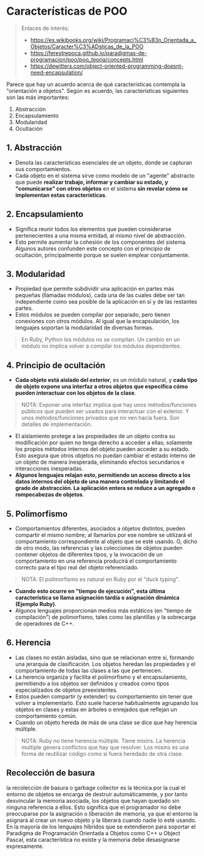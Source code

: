 
# Características de POO

> Enlaces de interés:
> * https://es.wikibooks.org/wiki/Programaci%C3%B3n_Orientada_a_Objetos/Caracter%C3%ADsticas_de_la_POO
> * https://ferestrepoca.github.io/paradigmas-de-programacion/poo/poo_teoria/concepts.html
> * https://dewitters.com/object-oriented-programming-doesnt-need-encapsulation/

Parece que hay un acuerdo acerca de qué características contempla la "orientación a objetos". Según es acuerdo, las características siguientes son las más importantes:
1. Abstracción
2. Encapsulamiento
3. Modularidad
4. Ocultación

## 1. Abstracción

* Denota las características esenciales de un objeto, donde se capturan sus comportamientos.
* Cada objeto en el sistema sirve como modelo de un "agente" abstracto que puede **realizar trabajo, informar y cambiar su estado, y "comunicarse" con otros objetos** en el sistema **sin revelar cómo se implementan estas características**.

## 2. Encapsulamiento

* Significa reunir todos los elementos que pueden considerarse pertenecientes a una misma entidad, al mismo nivel de abstracción.
* Esto permite aumentar la cohesión de los componentes del sistema. Algunos autores confunden este concepto con el principio de ocultación, principalmente porque se suelen emplear conjuntamente.

## 3. Modularidad

* Propiedad que permite subdividir una aplicación en partes más pequeñas (llamadas módulos), cada una de las cuales debe ser tan independiente como sea posible de la aplicación en sí y de las restantes partes.
* Estos módulos se pueden compilar por separado, pero tienen conexiones con otros módulos. Al igual que la encapsulación, los lenguajes soportan la modularidad de diversas formas.

> En Ruby, Python los módulos no se compilan. Un cambio en un módulo no implica volver a compilar los módulos dependientes.

## 4. Principio de ocultación

* **Cada objeto está aislado del exterior**, es un módulo natural, y **cada tipo de objeto expone una interfaz a otros objetos que especifica cómo pueden interactuar con los objetos de la clase**.

> NOTA: Exponer una interfaz implica que hay unos métodos/funciones públicos que pueden ser usados para interactuar con el exterior. Y unos métodos/funciones privados que no ven hacía fuera. Son detalles de implementación.

* El aislamiento protege a las propiedades de un objeto contra su modificación por quien no tenga derecho a acceder a ellas; solamente los propios métodos internos del objeto pueden acceder a su estado. Esto asegura que otros objetos no puedan cambiar el estado interno de un objeto de manera inesperada, eliminando efectos secundarios e interacciones inesperadas.
* **Algunos lenguajes relajan esto, permitiendo un acceso directo a los datos internos del objeto de una manera controlada y limitando el grado de abstracción. La aplicación entera se reduce a un agregado o rompecabezas de objetos**.

## 5. Polimorfismo

* Comportamientos diferentes, asociados a objetos distintos, pueden compartir el mismo nombre; al llamarlos por ese nombre se utilizará el comportamiento correspondiente al objeto que se esté usando. O, dicho de otro modo, las referencias y las colecciones de objetos pueden contener objetos de diferentes tipos, y la invocación de un comportamiento en una referencia producirá el comportamiento correcto para el tipo real del objeto referenciado.

> NOTA: El polimorfismo es natural en Ruby por el "duck typing".

* **Cuando esto ocurre en "tiempo de ejecución", esta última característica se llama asignación tardía o asignación dinámica (Ejemplo Ruby)**.
* Algunos lenguajes proporcionan medios más estáticos (en "tiempo de compilación") de polimorfismo, tales como las plantillas y la sobrecarga de operadores de C++.


## 6. Herencia

* Las clases no están aisladas, sino que se relacionan entre sí, formando una jerarquía de clasificación. Los objetos heredan las propiedades y el comportamiento de todas las clases a las que pertenecen.
* La herencia organiza y facilita el polimorfismo y el encapsulamiento, permitiendo a los objetos ser definidos y creados como tipos especializados de objetos preexistentes.
* Estos pueden compartir (y extender) su comportamiento sin tener que volver a implementarlo. Esto suele hacerse habitualmente agrupando los objetos en clases y estas en árboles o enrejados que reflejan un comportamiento común.
* Cuando un objeto hereda de más de una clase se dice que hay herencia múltiple.

> NOTA: Ruby no tiene herencia múltiple. Tiene mixins. La herencia multiple genera conflictos que hay que resolver. Los mixins es una forma de reutilizar código como si fuera heredado de otra clase.

## Recolección de basura

la recolección de basura o garbage collector es la técnica por la cual el entorno de objetos se encarga de destruir automáticamente, y por tanto desvincular la memoria asociada, los objetos que hayan quedado sin ninguna referencia a ellos. Esto significa que el programador no debe preocuparse por la asignación o liberación de memoria, ya que el entorno la asignará al crear un nuevo objeto y la liberará cuando nadie lo esté usando.
    En la mayoría de los lenguajes híbridos que se extendieron para soportar el Paradigma de Programación Orientada a Objetos como C++ u Object Pascal, esta característica no existe y la memoria debe desasignarse expresamente.


